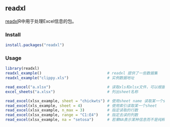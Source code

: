 ## readxl

[readxl](!https://readxl.tidyverse.org/)R中用于处理Excel信息的包。

### Install 
```r
install.packages("readxl")
```

### Usage

```r
library(readxl)
readxl_example()                             # readxl 提供了一些数据集
readxl_example("clippy.xls")                 # 实例数据地址

read_excel("a.xlsx")                         # 读取xls和xlsx文件，可以根据文件的后缀进行匹配。
excel_sheets("a.xlsx")                       # 列出sheet名称

read_excel(xlsx_example, sheet = "chickwts") # 使用sheet name 读取某一个sheet
read_excel(xls_example, sheet = 4)           # 使用索引读取某一个sheet
read_excel(xlsx_example, n_max = 3)          # 指定读取的行数
read_excel(xlsx_example, range = "C1:E4")    # 指定去读的列数
read_excel(xlsx_example, na = "setosa")      # 若果NA表示某种信息而不是纯粹的空包，则设置na参数

```

